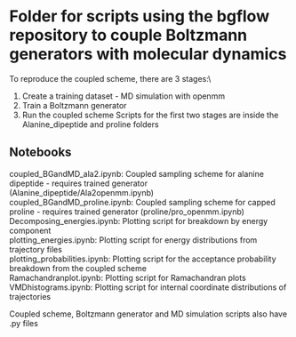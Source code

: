 # Folder for scripts using the bgflow repository to couple Boltzmann generators with molecular dynamics
To reproduce the coupled scheme, there are 3 stages:\
1. Create a training dataset - MD simulation with openmm
2. Train a Boltzmann generator 
3. Run the coupled scheme
Scripts for the first two stages are inside the Alanine_dipeptide and proline folders
## Notebooks
coupled_BGandMD_ala2.ipynb: Coupled sampling scheme for alanine dipeptide - requires trained generator (Alanine_dipeptide/Ala2openmm.ipynb)\
coupled_BGandMD_proline.ipynb: Coupled sampling scheme for capped proline - requires trained generator (proline/pro_openmm.ipynb)\
Decomposing_energies.ipynb: Plotting script for breakdown by energy component\
plotting_energies.ipynb: Plotting script for energy distributions from trajectory files\
plotting_probabilities.ipynb: Plotting script for the acceptance probability breakdown from the coupled scheme\
Ramachandranplot.ipynb: Plotting script for Ramachandran plots\
VMDhistograms.ipynb: Plotting script for internal coordinate distributions of trajectories

Coupled scheme, Boltzmann generator and MD simulation scripts also have .py files

